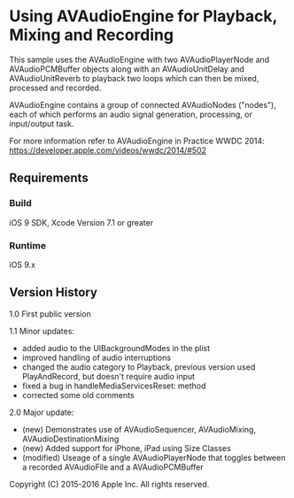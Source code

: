 # Using AVAudioEngine for Playback, Mixing and Recording

This sample uses the AVAudioEngine with two AVAudioPlayerNode and AVAudioPCMBuffer objects along with an AVAudioUnitDelay and AVAudioUnitReverb to playback two loops which can then be mixed, processed and recorded.

AVAudioEngine contains a group of connected AVAudioNodes ("nodes"), each of which performs an audio signal generation, processing, or input/output task.

For more information refer to AVAudioEngine in Practice WWDC 2014: https://developer.apple.com/videos/wwdc/2014/#502

## Requirements

### Build

iOS 9 SDK, Xcode Version 7.1 or greater

### Runtime

iOS 9.x

## Version History
1.0 First public version

1.1 Minor updates:
* added audio to the UIBackgroundModes in the plist
* improved handling of audio interruptions
* changed the audio category to Playback, previous version used PlayAndRecord, but doesn't require audio input
* fixed a bug in handleMediaServicesReset: method
* corrected some old comments

2.0 Major update:
* (new) Demonstrates use of AVAudioSequencer, AVAudioMixing, AVAudioDestinationMixing
* (new) Added support for iPhone, iPad using Size Classes
* (modified) Useage of a single AVAudioPlayerNode that toggles between a recorded AVAudioFile and a AVAudioPCMBuffer

Copyright (C) 2015-2016 Apple Inc. All rights reserved.